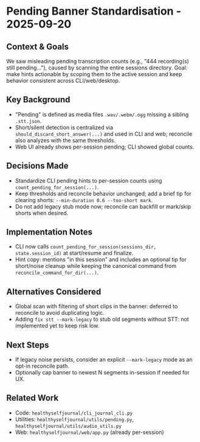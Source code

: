 # Pending Banner Standardisation - 2025-09-20

## Context & Goals
We saw misleading pending transcription counts (e.g., "444 recording(s) still pending..."), caused by scanning the entire sessions directory. Goal: make hints actionable by scoping them to the active session and keep behavior consistent across CLI/web/desktop.

## Key Background
- "Pending" is defined as media files `.wav/.webm/.ogg` missing a sibling `.stt.json`.
- Short/silent detection is centralized via `should_discard_short_answer(...)` and used in CLI and web; reconcile also analyzes with the same thresholds.
- Web UI already shows per-session pending; CLI showed global counts.

## Decisions Made
- Standardize CLI pending hints to per-session counts using `count_pending_for_session(...)`.
- Keep thresholds and reconcile behavior unchanged; add a brief tip for clearing shorts: `--min-duration 0.6 --too-short mark`.
- Do not add legacy stub mode now; reconcile can backfill or mark/skip shorts when desired.

## Implementation Notes
- CLI now calls `count_pending_for_session(sessions_dir, state.session_id)` at start/resume and finalize.
- Hint copy: mentions "in this session" and includes an optional tip for short/noise cleanup while keeping the canonical command from `reconcile_command_for_dir(...)`.

## Alternatives Considered
- Global scan with filtering of short clips in the banner: deferred to reconcile to avoid duplicating logic.
- Adding `fix stt --mark-legacy` to stub old segments without STT: not implemented yet to keep risk low.

## Next Steps
- If legacy noise persists, consider an explicit `--mark-legacy` mode as an opt-in reconcile path.
- Optionally cap banner to newest N segments in-session if needed for UX.

## Related Work
- Code: `healthyselfjournal/cli_journal_cli.py`
- Utilities: `healthyselfjournal/utils/pending.py`, `healthyselfjournal/utils/audio_utils.py`
- Web: `healthyselfjournal/web/app.py` (already per-session)
